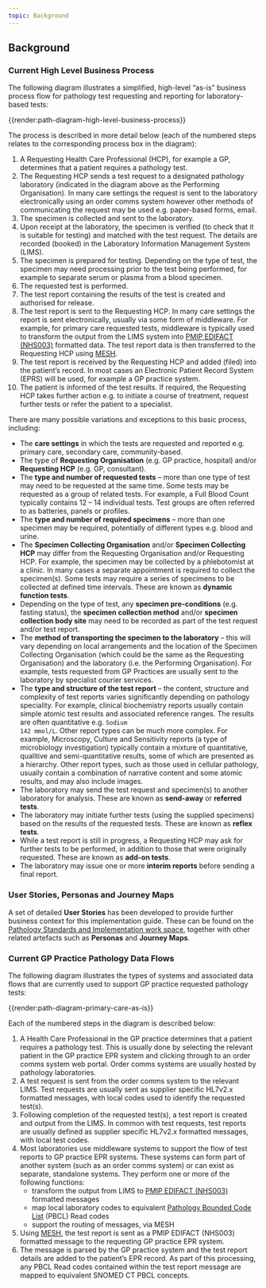 ```yaml
---
topic: Background
---
```

## Background

### Current High Level Business Process
The following diagram illustrates a simplified, high-level “as-is” business process flow for pathology test requesting and reporting for laboratory-based tests:

{{render:path-diagram-high-level-business-process}}

The process is described in more detail below (each of the numbered steps relates to the corresponding process box in the diagram):

1. A Requesting Health Care Professional (HCP), for example a GP, determines that a patient requires a pathology test.
2. The Requesting HCP sends a test request to a designated pathology laboratory (indicated in the diagram above as the Performing Organisation). In many care settings the request is sent to the laboratory electronically using an order comms system however other methods of communicating the request may be used e.g. paper-based forms, email.
3. The specimen is collected and sent to the laboratory.
4. Upon receipt at the laboratory, the specimen is verified (to check that it is suitable for testing) and matched with the test request. The details are recorded (booked) in the Laboratory Information Management System (LIMS).
5. The specimen is prepared for testing. Depending on the type of test, the specimen may need processing prior to the test being performed, for example to separate serum or plasma from a blood specimen.
6. The requested test is performed.
7. The test report containing the results of the test is created and authorised for release.
8. The test report is sent to the Requesting HCP. In many care settings the report is sent electronically, usually via some form of middleware. For example, for primary care requested tests, middleware is typically used to transform the output from the LIMS system into [PMIP EDIFACT (NHS003)](https://webarchive.nationalarchives.gov.uk/20150107145848/http://www.isb.nhs.uk/documents/isb-1557/amd-39-2003) formatted data. The test report data is then transferred to the Requesting HCP using [MESH](https://digital.nhs.uk/services/message-exchange-for-social-care-and-health-mesh).
9. The test report is received by the Requesting HCP and added (filed) into the patient’s record. In most cases an Electronic Patient Record System (EPRS) will be used, for example a GP practice system.
10. The patient is informed of the test results. If required, the Requesting HCP takes further action e.g. to initiate a course of treatment, request further tests or refer the patient to a specialist.

There are many possible variations and exceptions to this basic process, including:

* The **care settings** in which the tests are requested and reported e.g. primary care, secondary care, community-based.
* The type of **Requesting Organisation** (e.g. GP practice, hospital) and/or **Requesting HCP** (e.g. GP, consultant).
* The **type and number of requested tests** – more than one type of test may need to be requested at the same time. Some tests may be requested as a group of related tests. For example, a Full Blood Count typically contains 12 – 14 individual tests. Test groups are often referred to as batteries, panels or profiles. 
* The **type and number of required specimens** – more than one specimen may be required, potentially of different types e.g. blood and urine. 
* The **Specimen Collecting Organisation** and/or **Specimen Collecting HCP** may differ from the Requesting Organisation and/or Requesting HCP. For example, the specimen may be collected by a phlebotomist at a clinic. In many cases a separate appointment is required to collect the specimen(s). Some tests may require a series of specimens to be collected at defined time intervals. These are known as **dynamic function tests**.
* Depending on the type of test, any **specimen pre-conditions** (e.g. fasting status), the **specimen collection method** and/or **specimen collection body site** may need to be recorded as part of the test request and/or test report.
* The **method of transporting the specimen to the laboratory** – this will vary depending on local arrangements and the location of the Specimen Collecting Organisation (which could be the same as the Requesting Organisation) and the laboratory (i.e. the Performing Organisation). For example, tests requested from GP Practices are usually sent to the laboratory by specialist courier services.
* The **type and structure of the test report** – the content, structure and complexity of test reports varies significantly depending on pathology speciality. For example, clinical biochemistry reports usually contain simple atomic test results and associated reference ranges. The results are often quantitative e.g. <code>Sodium 142 mmol/L</code>. Other report types can be much more complex. For example, Microscopy, Culture and Sensitivity reports (a type of microbiology investigation) typically contain a mixture of quantitative, qualitive and semi-quantitative results, some of which are presented as a hierarchy. Other report types, such as those used in cellular pathology, usually contain a combination of narrative content and some atomic results, and may also include images.
* The laboratory may send the test request and specimen(s) to another laboratory for analysis. These are known as **send-away** or **referred tests**. 
* The laboratory may initiate further tests (using the supplied specimens) based on the results of the requested tests. These are known as **reflex tests**.
* While a test report is still in progress, a Requesting HCP may ask for further tests to be performed, in addition to those that were originally requested. These are known as **add-on tests**. 
* The laboratory may issue one or more **interim reports** before sending a final report.

### User Stories, Personas and Journey Maps
A set of detailed **User Stories** has been developed to provide further business context for this implementation guide. These can be found on the [Pathology Standards and Implementation work space](https://nhsengland.kahootz.com/PathologyandDiagnostics/view?objectID=37638416), together with other related artefacts such as **Personas** and **Journey Maps**.

### Current GP Practice Pathology Data Flows
The following diagram illustrates the types of systems and associated data flows that are currently used to support GP practice requested pathology tests:

{{render:path-diagram-primary-care-as-is}}

Each of the numbered steps in the diagram is described below:

1. A Health Care Professional in the GP practice determines that a patient requires a pathology test. This is usually done by selecting the relevant patient in the GP practice EPR system and clicking through to an order comms system web portal. Order comms systems are usually hosted by pathology laboratories.
2. A test request is sent from the order comms system to the relevant LIMS. Test requests are usually sent as supplier specific HL7v2.x formatted messages, with local codes used to identify the requested test(s).
3.	Following completion of the requested test(s), a test report is created and output from the LIMS. In common with test requests, test reports are usually defined as supplier specific HL7v2.x formatted messages, with local test codes. 
4.	Most laboratories use middleware systems to support the flow of test reports to GP practice EPR systems. These systems can form part of another system (such as  an order comms system) or can exist as separate, standalone systems. They perform one or more of the following functions:
    * transform the output from LIMS to [PMIP EDIFACT (NHS003)](https://webarchive.nationalarchives.gov.uk/20150107145848/http://www.isb.nhs.uk/documents/isb-1557/amd-39-2003) formatted messages
    * map local laboratory codes to equivalent [Pathology Bounded Code List](https://isd.digital.nhs.uk/trud3/user/guest/group/0/pack/38) (PBCL) Read codes
    * support the routing of messages, via MESH
5.	Using [MESH](https://digital.nhs.uk/services/message-exchange-for-social-care-and-health-mesh), the test report is sent as a PMIP EDIFACT (NHS003) formatted message to the requesting GP practice EPR system.
6.	The message is parsed by the GP practice system and the test report details are added to the patient’s EPR record. As part of this processing, any PBCL Read codes contained within the test report message are mapped to equivalent SNOMED CT PBCL concepts.